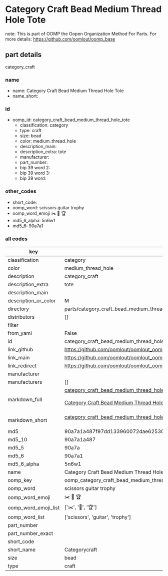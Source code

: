 # Category Craft Bead Medium Thread Hole Tote  

note: This is part of OOMP the Oopen Organization Method For Parts. For more details: https://github.com/oomlout/oomp_base

##  part details
  



category_craft



### name
* name: Category Craft Bead Medium Thread Hole Tote
* name_short: 
### id
* oomp_id: category_craft_bead_medium_thread_hole_tote
  * classification: category
  * type: craft
  * size: bead
  * color: medium_thread_hole
  * description_main: 
  * description_extra: tote
  * manufacturer: 
  * part_number: 
  * bip 39 word 2: 
  * bip 39 word 3: 
  * bip 39 word: 

### other_codes
* short_code: 
* oomp_word: scissors guitar trophy
* oomp_word_emoji :scissors: :guitar: :trophy:
* md5_6_alpha: 5n6w1
* md5_6: 90a7a1









### all codes 
| key | value |  
| --- | --- |  
| classification | category |  
| color | medium_thread_hole |  
| description | category_craft |  
| description_extra | tote |  
| description_main |  |  
| description_or_color | M  |  
| directory | parts/category_craft_bead_medium_thread_hole_tote |  
| distributors | [] |  
| filter |  |  
| from_yaml | False |  
| id | category_craft_bead_medium_thread_hole_tote |  
| link_github | https://github.com/oomlout/oomlout_oomp_version_1_messy/tree/main/parts/category_craft_bead_medium_thread_hole_tote |  
| link_main | https://github.com/oomlout/oomlout_oomp_version_1_messy/tree/main/parts/category_craft_bead_medium_thread_hole_tote |  
| link_redirect | https://github.com/oomlout/oomlout_oomp_version_1_messy/tree/main/parts/category_craft_bead_medium_thread_hole_tote |  
| manufacturer |  |  
| manufacturers | [] |  
| markdown_full | [category_craft_bead_medium_thread_hole_tote](none)<br>[](none)<br>[Category Craft Bead Medium Thread Hole Tote](none)<br><br> |  
| markdown_short | [category_craft_bead_medium_thread_hole_tote](none)<br><br> |  
| md5 | 90a7a1a487f97dd133960072dae62530 |  
| md5_10 | 90a7a1a487 |  
| md5_5 | 90a7a |  
| md5_6 | 90a7a1 |  
| md5_6_alpha | 5n6w1 |  
| name | Category Craft Bead Medium Thread Hole Tote |  
| oomp_key | oomp_category_craft_bead_medium_thread_hole_tote |  
| oomp_word | scissors guitar trophy |  
| oomp_word_emoji | :scissors: :guitar: :trophy: |  
| oomp_word_emoji_list | [':scissors:', ':guitar:', ':trophy:'] |  
| oomp_word_list | ['scissors', 'guitar', 'trophy'] |  
| part_number |  |  
| part_number_exact |  |  
| short_code |  |  
| short_name | Categorycraft |  
| size | bead |  
| type | craft |  
